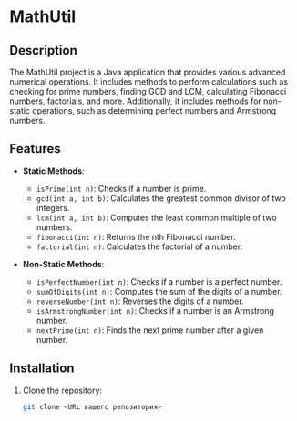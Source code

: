 # MathUtil

## Description

The MathUtil project is a Java application that provides various advanced numerical operations. It includes methods to perform calculations such as checking for prime numbers, finding GCD and LCM, calculating Fibonacci numbers, factorials, and more. Additionally, it includes methods for non-static operations, such as determining perfect numbers and Armstrong numbers.

## Features

- **Static Methods**:
  - `isPrime(int n)`: Checks if a number is prime.
  - `gcd(int a, int b)`: Calculates the greatest common divisor of two integers.
  - `lcm(int a, int b)`: Computes the least common multiple of two numbers.
  - `fibonacci(int n)`: Returns the nth Fibonacci number.
  - `factorial(int n)`: Calculates the factorial of a number.

- **Non-Static Methods**:
  - `isPerfectNumber(int n)`: Checks if a number is a perfect number.
  - `sumOfDigits(int n)`: Computes the sum of the digits of a number.
  - `reverseNumber(int n)`: Reverses the digits of a number.
  - `isArmstrongNumber(int n)`: Checks if a number is an Armstrong number.
  - `nextPrime(int n)`: Finds the next prime number after a given number.

## Installation

1. Clone the repository:
   ```bash
   git clone <URL вашего репозитория>
